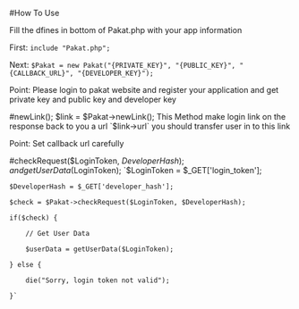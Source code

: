 #How To Use

Fill the dfines in bottom of Pakat.php with your app information

First: `include "Pakat.php";`

Next: `$Pakat = new Pakat("{PRIVATE_KEY}", "{PUBLIC_KEY}", "{CALLBACK_URL}", "{DEVELOPER_KEY}");`

Point: Please login to pakat website and register your application and get private key and public key and developer key


#newLink();
    $link = $Pakat->newLink();
This Method make login link on the response back to you a url `$link->url` you should transfer user in to this link

Point: Set callback url carefully

#checkRequest($LoginToken, $DeveloperHash); and getUserData($LoginToken);
    `$LoginToken = $_GET['login_token'];
    
    $DeveloperHash = $_GET['developer_hash'];
    
    $check = $Pakat->checkRequest($LoginToken, $DeveloperHash);
    
    if($check) {
    
        // Get User Data 
    
        $userData = getUserData($LoginToken);
    
    } else {
    
        die("Sorry, login token not valid");
    
    }`
   
